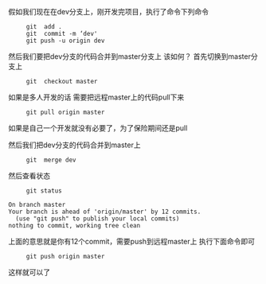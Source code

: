
假如我们现在在dev分支上，刚开发完项目，执行了命令下列命令
```
     git  add .
     git  commit -m ‘dev'
     git push -u origin dev
```
然后我们要把dev分支的代码合并到master分支上 该如何？ 
首先切换到master分支上
```
     git  checkout master
```
如果是多人开发的话 需要把远程master上的代码pull下来
```   
     git pull origin master
```
如果是自己一个开发就没有必要了，为了保险期间还是pull

然后我们把dev分支的代码合并到master上
```
     git  merge dev
```
然后查看状态
```
     git status
```  
```
On branch master
Your branch is ahead of 'origin/master' by 12 commits.
  (use "git push" to publish your local commits)
nothing to commit, working tree clean
```
上面的意思就是你有12个commit，需要push到远程master上 
执行下面命令即可
```
     git push origin master
```
这样就可以了

